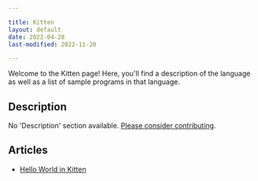 ```yaml
---

title: Kitten
layout: default
date: 2022-04-28
last-modified: 2022-11-20

---
```


Welcome to the Kitten page! Here, you'll find a description of the language as well as a list of sample programs in that language.

## Description

No 'Description' section available. [Please consider contributing](https://github.com/TheRenegadeCoder/sample-programs-website).

## Articles

- [Hello World in Kitten](https://sampleprograms.io/projects/hello-world/kitten)